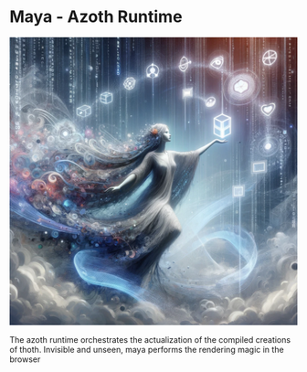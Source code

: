 # **Maya** - Azoth Runtime

<img src="maya.webp" alt="Maya the Azoth Runtime" width="512">

The azoth runtime orchestrates the actualization of the compiled creations of thoth. Invisible and unseen, maya performs the rendering magic in the browser
